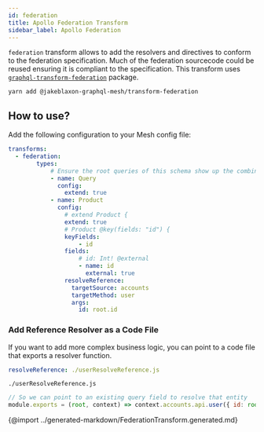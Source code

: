 ```yaml
---
id: federation
title: Apollo Federation Transform
sidebar_label: Apollo Federation
---
```


`federation` transform allows to add the resolvers and directives to conform to the federation specification. Much of the federation sourcecode could be reused ensuring it is compliant to the specification. This transform uses [`graphql-transform-federation`](https://github.com/0xR/graphql-transform-federation) package.

```
yarn add @jakeblaxon-graphql-mesh/transform-federation
```

## How to use?

Add the following configuration to your Mesh config file:

```yml
transforms:
  - federation: 
        types:
            # Ensure the root queries of this schema show up the combined schema
            - name: Query
              config:
                extend: true
            - name: Product
              config:
                # extend Product {
                extend: true
                # Product @key(fields: "id") {
                keyFields:
                    - id
                fields:
                    # id: Int! @external
                    - name: id
                      external: true
                resolveReference:
                  targetSource: accounts
                  targetMethod: user
                  args:
                    id: root.id

```

### Add Reference Resolver as a Code File

If you want to add more complex business logic, you can point to a code file that exports a resolver function.

```yaml
resolveReference: ./userResolveReference.js
```

`./userResolveReference.js`
```js
// So we can point to an existing query field to resolve that entity
module.exports = (root, context) => context.accounts.api.user({ id: root.id })
```

{@import ../generated-markdown/FederationTransform.generated.md}
